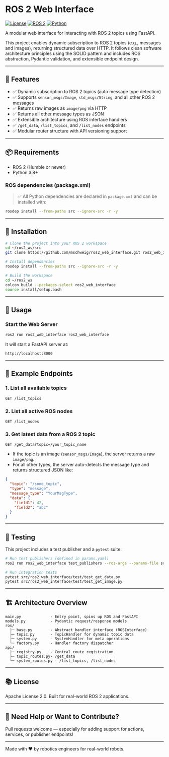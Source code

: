 # ROS 2 Web Interface

[![License](https://img.shields.io/github/license/mschweig/ros2_web_interface.svg)](LICENSE)
[![ROS 2](https://img.shields.io/badge/ROS%202-Humble-blue)](https://docs.ros.org/en/humble/index.html)
[![Python](https://img.shields.io/badge/python-3.8+-blue.svg)](https://www.python.org/downloads/)

A modular web interface for interacting with ROS 2 topics using FastAPI.

This project enables dynamic subscription to ROS 2 topics (e.g., messages and images), returning structured data over HTTP. It follows clean software architecture principles using the SOLID pattern and includes ROS abstraction, Pydantic validation, and extensible endpoint design.

---

## 🚀 Features

- ✅ Dynamic subscription to ROS 2 topics (auto message type detection)
- ✅ Supports `sensor_msgs/Image`, `std_msgs/String`, and all other ROS 2 messages
- ✅ Returns raw images as `image/png` via HTTP
- ✅ Returns all other message types as JSON
- ✅ Extensible architecture using ROS interface handlers
- ✅ `/get_data`, `/list_topics`, and `/list_nodes` endpoints
- ✅ Modular router structure with API versioning support

---

## 📦 Requirements

- ROS 2 (Humble or newer)
- Python 3.8+

### ROS dependencies (package.xml)

> ✅ All Python dependencies are declared in `package.xml` and can be installed with:

```bash
rosdep install --from-paths src --ignore-src -r -y
```

---

## 🔧 Installation

```bash
# Clone the project into your ROS 2 workspace
cd ~/ros2_ws/src
git clone https://github.com/mschweig/ros2_web_interface.git ros2_web_interface

# Install dependencies
rosdep install --from-paths src --ignore-src -r -y

# Build the workspace
cd ~/ros2_ws
colcon build --packages-select ros2_web_interface
source install/setup.bash
```

---

## 🚀 Usage

### Start the Web Server

```bash
ros2 run ros2_web_interface ros2_web_interface
```

It will start a FastAPI server at:
```
http://localhost:8000
```

---

## 📘 Example Endpoints

### 1. List all available topics
```http
GET /list_topics
```

### 2. List all active ROS nodes
```http
GET /list_nodes
```

### 3. Get latest data from a ROS 2 topic
```http
GET /get_data?topic=/your_topic_name
```
- If the topic is an image (`sensor_msgs/Image`), the server returns a raw `image/png`.
- For all other types, the server auto-detects the message type and returns structured JSON like:

```json
{
  "topic": "/some_topic",
  "type": "message",
  "message_type": "YourMsgType",
  "data": {
    "field1": 42,
    "field2": "abc"
  }
}
```

---

## 🧪 Testing

This project includes a test publisher and a `pytest` suite:

```bash
# Run test publishers (defined in params.yaml)
ros2 run ros2_web_interface test_publishers --ros-args --params-file src/ros2_web_interface/test/params.yaml

# Run integration tests
pytest src/ros2_web_interface/test/test_get_data.py
pytest src/ros2_web_interface/test/test_get_image.py

```

---

## 🏗 Architecture Overview

```
main.py             - Entry point, spins up ROS and FastAPI
models.py           - Pydantic request/response models
ros/
  ├─ base.py        - Abstract handler interface (ROSInterface)
  ├─ topic.py       - TopicHandler for dynamic topic data
  ├─ system.py      - SystemHandler for meta operations
  └─ factory.py     - Handler factory dispatcher
api/
  ├─ registry.py    - Central route registration
  ├─ topic_routes.py- /get_data
  └─ system_routes.py - /list_topics, /list_nodes
```

---

## 📚 License

Apache License 2.0. Built for real-world ROS 2 applications.

---

## 🙋 Need Help or Want to Contribute?
Pull requests welcome — especially for adding support for actions, services, or publisher endpoints!

---

Made with ❤️ by robotics engineers for real-world robots.

